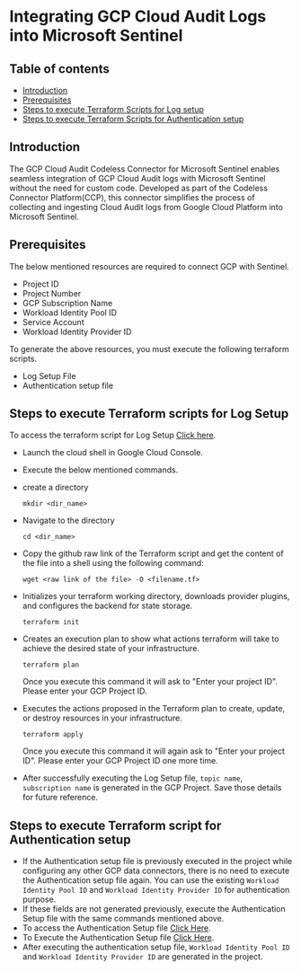 # Integrating GCP Cloud Audit Logs into Microsoft Sentinel
## Table of contents
- [Introduction](#intro)
- [Prerequisites](#step2)
- [Steps to execute Terraform Scripts for Log setup](#log)
- [Steps to execute Terraform Scripts for Authentication setup](#auth)


<a name="intro">

## Introduction
The GCP Cloud Audit Codeless Connector for Microsoft Sentinel enables seamless integration of GCP Cloud  Audit logs with Microsoft Sentinel without the need for custom code. Developed as part of the Codeless Connector Platform(CCP), this connector simplifies the process of collecting and ingesting Cloud  Audit logs from Google Cloud Platform into Microsoft Sentinel.

<a name="step2">
   
## Prerequisites
The below mentioned resources are required to connect GCP with Sentinel.
- Project ID
- Project Number
- GCP Subscription Name
- Workload Identity Pool ID
- Service Account
- Workload Identity Provider ID

To generate the above resources, you must execute the following terraform scripts.

- Log Setup File
- Authentication setup file
  
<a name="log">

## Steps to execute Terraform scripts for Log Setup
To access the terraform script for Log Setup [Click here](https://github.com/v-pmalreddy/GCPCloudAudit/blob/main/GCPCloudAuditLogSetup.tf).
- Launch the cloud shell in Google Cloud Console.
- Execute the below mentioned commands.
- create a directory
  ```
  mkdir <dir_name>
  ```
- Navigate to the directory
  ```
  cd <dir_name>
  ```
- Copy the github raw link of the Terraform script and get the content of the file into a shell using the following command:
   ```
   wget <raw link of the file> -O <filename.tf>
   ```
- Initializes your terraform working directory, downloads provider plugins, and configures the backend for state storage.
   ```
   terraform init
   ```
- Creates an execution plan to show what actions terraform will take to achieve the desired state of your infrastructure.
   ```
   terraform plan
   ```
   Once you execute this command it will ask to "Enter your project ID". Please enter your GCP Project ID.
  
- Executes the actions proposed in the Terraform plan to create, update, or destroy resources in your infrastructure.
   ```
   terraform apply
   ```
   Once you execute this command it will again ask to "Enter your project ID". Please enter your GCP Project ID one more time.
  
- After successfully executing the Log Setup file, `topic name`, `subscription name` is generated in the GCP Project. Save those details for future reference.

<a name="auth">
  
## Steps to execute Terraform script for Authentication setup
- If the Authentication setup file is previously executed in the project while configuring any other GCP data connectors, there is no need to execute the Authentication setup file again. You can use the existing `Workload Identity Pool ID` and `Workload Identity Provider ID` for authentication  purpose.
- If these fields are not generated previously, execute the Authentication Setup file with the same commands mentioned above.
- To access the Authentication Setup file [Click Here](https://github.com/Azure/Azure-Sentinel/tree/master/DataConnectors/GCP/Terraform/sentinel_resources_creation/GCPInitialAuthenticationSetup).
- To Execute the Authentication Setup file [Click Here](https://learn.microsoft.com/en-us/azure/sentinel/connect-google-cloud-platform?tabs=terraform%2Cauditlogs#gcp-authentication-setup).
- After executing the authentication setup file, `Workload Identity Pool ID` and `Workload Identity Provider ID` are generated in the project.
